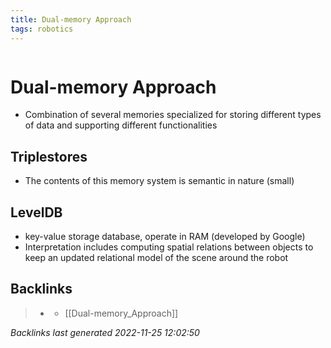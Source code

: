 ```yaml
---
title: Dual-memory Approach
tags: robotics
---
```

```toc
```
# Dual-memory Approach
- Combination of several memories specialized for storing different types of data and supporting different functionalities

## Triplestores
- The contents of this memory system is semantic in nature (small)

## LevelDB
- key-value storage database, operate in RAM (developed by Google)
- Interpretation includes computing spatial relations between objects to keep an updated relational model of the scene around the robot

## Backlinks

> - [](journals/2022-11-03.md)
>   - [[Dual-memory_Approach]]

_Backlinks last generated 2022-11-25 12:02:50_
